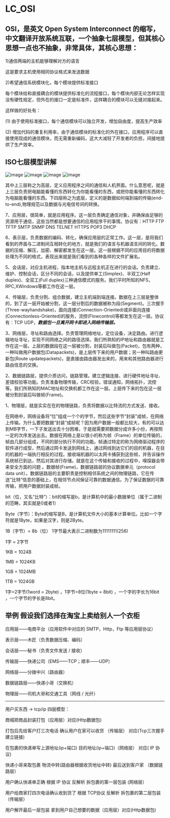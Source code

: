 # LC_OSI

## OSI，是英文 Open System Interconnect 的缩写，中文翻译开放系统互联，一个抽象七层模型，但其核心思想一点也不抽象，非常具体，其核心思想：

1)通信两端的主机能够理解对方的语言

这是要求主机使用相同协议格式来发送数据

2)希望通信系统模块化，每个模块提供标准接口

每个模块给和直接耦合的模块提供标准化的流程接口，每个模块内部无论怎样实现没有硬性规定，但外在的接口一定是标准件，这样耦合的模块可以无缝对接起来。

这样做的好处有：

(1) 由于使用标准接口，每个通信模块可以独立开发，增加自由度，提高生产效率

(2) 增加代码的重复利用率，由于通信模块的标准化的外在接口，应用程序可以直接使用现成的通信模块，而无需重新编码，这大大减轻了开发者的负担，间接地提供了生产效率。

## ISO七层模型讲解
![image](https://user-images.githubusercontent.com/26539681/143543660-a52a3cce-9b82-4e8d-a281-10eba05a36e4.png)
![image](https://user-images.githubusercontent.com/26539681/143543678-3a2fb5a3-0a7f-43d7-b524-12d003333e4c.png)
![image](https://user-images.githubusercontent.com/26539681/143544845-0b412eaa-f734-47e4-8990-2e71850a3613.png)
![image](https://user-images.githubusercontent.com/26539681/143834492-d2d48b97-4045-4c06-b5be-54b158e15db3.png)

其中上三层称之为高层，定义应用程序之间的通信和人机界面。什么意思呢，就是上三层负责把电脑能看懂的东西转化为你能看懂的东西，或把你能看懂的东西转化为电脑能看懂的东西。下四层称之为底层，定义的是数据如何端到端的传输(end-to-end),物理规范以及数据与光电信号间的转换。

7、应用层，很简单，就是应用程序。这一层负责确定通信对象，并确保由足够的资源用于通信，这些当然都是想要通信的应用程序干的事情。协议有：HTTP FTP TFTP SMTP SNMP DNS TELNET HTTPS POP3 DHCP

6、表示层，负责数据的编码、转化，确保应用层的正常工作。这一层，是将我们看到的界面与二进制间互相转化的地方，就是我们的语言与机器语言间的转化。数据的压缩、解压，加密、解密都发生在这一层。这一层根据不同的应用目的将数据处理为不同的格式，表现出来就是我们看到的各种各样的文件扩展名。

5、会话层，对应主机进程，指本地主机与远程主机正在进行的会话。负责建立、维护、控制会话，区分不同的会话，以及提供单工(Simplex)、半双工(Half duplex)、全双工(Full duplex)三种通信模式的服务。我们平时所知的NFS，RPC,XWindows等都工作在这一层。

4、传输层，负责分割、组合数据，建立主机端到端连接。数据在上三层是整体的，到了这一层开始被分割，这一层分割后的数据被称为段(Segment)。三次握手(Three-wayhandshake)，面向连接(Connection-Oriented)或非面向连接(Connectionless-Oriented)的服务，流控(Flowcontrol)等都发生在这一层。协议有：TCP UDP，***数据包一旦离开网卡即进入网络传输层。***

3、网络层，寻址和路由选择。负责管理网络地址，定位设备，决定路由。进行逻辑地址寻址，实现不同网络之间的路径选择。我们所熟知的IP地址和路由器就是工作在这一层。上层的数据段在这一层被分割，封装后叫做包(Packet)，包有两种，一种叫做用户数据包(Datapackets)，是上层传下来的用户数据；另一种叫路由更新包(Route updatepackets)，是直接由路由器发出来的，用来和其他路由器进行路由信息的交换。

2、数据链路层，提供介质访问，链路管理。建立逻辑连接、进行硬件地址寻址、差错校验等功能。负责准备物理传输，CRC校验，错误通知，网络拓扑，流控等。我们所熟知的MAC地址和交换机都工作在这一层。上层传下来的包在这一层被分割封装后叫做帧(Frame)。

1、物理层，就是实实在在的物理链路，负责将数据以比特流的方式发送、接收。


在网络中，网络设备将“位”组成一个个的字节，然后这些字节“封装”成帧，在网络上传输。为什么要把数据“封装”成帧呢？因为用户数据一般都比较大，有的可以达到MB字节，一下子发送出去十分困难，于是就需要把数据分成许多小份，再按照一定的次序发送出去。数据在网络上是以很小的称为帧（Frame）的单位传输的，帧由几部分组成，不同的部分执行不同的功能。帧通过特定的称为网络驱动程序的软件进行成型，然后通过网卡发送到网线上，通过网线到达它们的目的机器，在目的机器的一端执行相反的过程。接收端机器的以太网卡捕获到这些帧，并告诉操作系统帧已到达，然后对其进行存储。就是在这个传输和接收的过程中，嗅探器会带来安全方面的问题 。数据帧(Frame)，数据链路层的协议数据单元（protocol data unit）。数据链路层的主要职责是控制相邻系统之间的物理链路，它在传送“比特”信息的基础上，在相邻节点间保证可靠的数据通信。为了保证数据的可靠传输，把用户数据封装成帧。

bit（位，又名“比特”）：bit的缩写是b，是计算机中的最小数据单位（属于二进制的范畴，其实就是0或者1）

Byte（字节）：Byte的缩写是B，是计算机文件大小的基本计算单位。比如一个字符就是1Byte，如果是汉字，则是2Byte。

1B（字节）= 8b（位） 1字节最大表示二进制数为11111111(256)

1字 = 2字节

1KB = 1024B

1MB = 1024KB

1GB = 1024MB

1TB = 1024GB

1字=2字节(1word = 2byte) ，1字节=8位(1byte = 8bit) ，一个字的字长为16bit ，一个字节的字长是8bit。

## 举例 假设我们选择在淘宝上卖给别人一个衣柜
应用层——电商平台（应用软件中对应的 SMTP，Http，Ftp 等应用层协议）

表示层——木匠（负责数据压缩、编码）

会话层——秘书（负责文件发送 / 接收）

传输层——快递公司（EMS——TCP；顺丰——UDP）

网络层——分拨中兴（路由器）

数据链路层——快递小哥（交换机）

物理层——司机大哥和交通工具（网线 / 光纤）

--------------------------------------------------------------

用户买东西 -> tcp/ip 四层模型：

商城把商品封装打包（应用层）对应(Http数据包)

打包后先给客户打三次电话 确认用户在家可以收货 （传输层） 对应(Tcp三次握手建立链接)

在包裹的快递单写上源地址(ip+端口) 目的地址(ip+端口)（网络层） 对应( IP 协议)

快递小哥来取包裹 物流中转(路由器根据收货地址中转) 最后送到客户家 （数据链路层）

用户确认快递单正确 根据 IP 协议 反解析 拆包裹的第一层包装 (网络层）

用户给商家打四次电话确认收到货了 根据 TCP协议 反解析 拆包裹的第二层包装（传输层）

用户解开最后一层包装 拿到用户自己想要的数据（应用层）对应(Http数据包)


